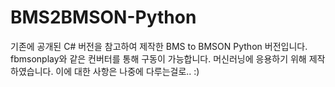 # BMS2BMSON-Python

기존에 공개된 C# 버전을 참고하여 제작한 BMS to BMSON Python 버전입니다. fbmsonplay와 같은 컨버터를 통해 구동이 가능합니다.
머신러닝에 응용하기 위해 제작하였습니다. 이에 대한 사항은 나중에 다루는걸로.. :)
